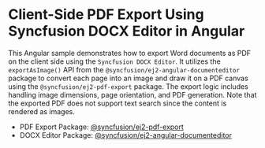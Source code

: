 # Client-Side PDF Export Using Syncfusion DOCX Editor in Angular

This Angular sample demonstrates how to export Word documents as PDF on the client side using the `Syncfusion DOCX Editor`. It utilizes the `exportAsImage()` API from the `@syncfusion/ej2-angular-documenteditor` package to convert each page into an image and draw it on a PDF canvas using the `@syncfusion/ej2-pdf-export` package. The export logic includes handling image dimensions, page orientation, and PDF generation. Note that the exported PDF does not support text search since the content is rendered as images.

- PDF Export Package: [@syncfusion/ej2-pdf-export](https://www.npmjs.com/package/@syncfusion/ej2-pdf-export)
- DOCX Editor Package: [@syncfusion/ej2-angular-documenteditor](https://www.npmjs.com/package/@syncfusion/ej2-angular-documenteditor)

